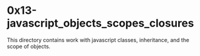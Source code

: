 # 0x13-javascript_objects_scopes_closures
This directory contains work with javascript classes, inheritance, and the scope of objects.
